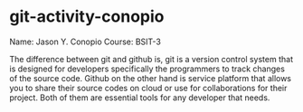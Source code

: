 # git-activity-conopio


Name: Jason Y. Conopio
Course: BSIT-3

The difference between git and github is, git is a version control system that is designed for developers specifically the programmers to track changes of the source code. Github on the other hand is service platform that allows you to share their source codes on cloud or use for collaborations for their project. Both of them are essential tools for any developer that needs.

